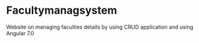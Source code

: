 # Facultymanagsystem
Website on managing faculties details by using CRUD application and using Angular 7.0
